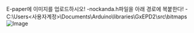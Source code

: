 E-paper에 이미지를 업로드하시오!
  -nockanda.h파일을 아래 경로에 복붙한다!
  -C:\Users\<사용자계정>\Documents\Arduino\libraries\GxEPD2\src\bitmaps
  ![Image](https://github.com/user-attachments/assets/72cb76ad-1501-4b80-aa79-69d7038d1133)
